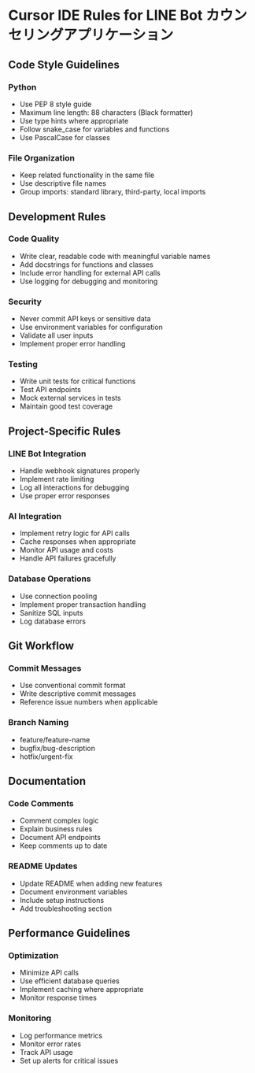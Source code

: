 # Cursor IDE Rules for LINE Bot カウンセリングアプリケーション

## Code Style Guidelines

### Python
- Use PEP 8 style guide
- Maximum line length: 88 characters (Black formatter)
- Use type hints where appropriate
- Follow snake_case for variables and functions
- Use PascalCase for classes

### File Organization
- Keep related functionality in the same file
- Use descriptive file names
- Group imports: standard library, third-party, local imports

## Development Rules

### Code Quality
- Write clear, readable code with meaningful variable names
- Add docstrings for functions and classes
- Include error handling for external API calls
- Use logging for debugging and monitoring

### Security
- Never commit API keys or sensitive data
- Use environment variables for configuration
- Validate all user inputs
- Implement proper error handling

### Testing
- Write unit tests for critical functions
- Test API endpoints
- Mock external services in tests
- Maintain good test coverage

## Project-Specific Rules

### LINE Bot Integration
- Handle webhook signatures properly
- Implement rate limiting
- Log all interactions for debugging
- Use proper error responses

### AI Integration
- Implement retry logic for API calls
- Cache responses when appropriate
- Monitor API usage and costs
- Handle API failures gracefully

### Database Operations
- Use connection pooling
- Implement proper transaction handling
- Sanitize SQL inputs
- Log database errors

## Git Workflow

### Commit Messages
- Use conventional commit format
- Write descriptive commit messages
- Reference issue numbers when applicable

### Branch Naming
- feature/feature-name
- bugfix/bug-description
- hotfix/urgent-fix

## Documentation

### Code Comments
- Comment complex logic
- Explain business rules
- Document API endpoints
- Keep comments up to date

### README Updates
- Update README when adding new features
- Document environment variables
- Include setup instructions
- Add troubleshooting section

## Performance Guidelines

### Optimization
- Minimize API calls
- Use efficient database queries
- Implement caching where appropriate
- Monitor response times

### Monitoring
- Log performance metrics
- Monitor error rates
- Track API usage
- Set up alerts for critical issues 